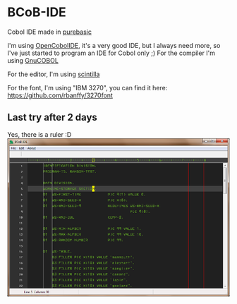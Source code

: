 # BCoB-IDE
Cobol IDE made in [purebasic](https://www.purebasic.com/)

I'm using [OpenCobolIDE](http://opencobolide.readthedocs.io/), it's a very good IDE, but I always need more, so I've just started to program an IDE for Cobol only ;)
For the compiler I'm using [GnuCOBOL](https://sourceforge.net/projects/open-cobol/)

For the editor, I'm using [scintilla](http://www.scintilla.org/)

For the font, I'm using "IBM 3270", you can find it here: https://github.com/rbanffy/3270font

## Last try after 2 days
Yes, there is a ruler :D
![Screenshot](https://github.com/flaith-nycd/bcob-ide/blob/master/Screenshot.png)
